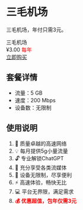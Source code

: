 # 三毛机场
三毛机场，年付只需3元。

<div class="pricing-container">
  <div class="pricing-card">
    <div class="pricing-title">三毛机场</div>
    <div class="pricing-price">¥3.00 <span class="pricing-unit" style="color: red;">每年</span></div>
    <a href="https://gw-1.xn--ehqx7tcnnope.com/#/register?code=AdIdGx8O" target="_blank" class="buy-button">
      <i class="icon-cart"></i> 立即购买
    </a>
    
## 套餐详情

- 流量：5 GB
- 速度：200 Mbps
- 设备数：无限制

## 使用说明

1. 🚀 质量卓越的高速网络
2. 💡 每月提供5g小量流量
3. 🔓 专业解锁ChatGPT
4. 🎥 充分享受各类流媒体
5. 📱 设备无限制，尽享便利
6. ⚡️ 高速体验，畅快无比
7. 💻 平台无界限，满足需求
8. **<span style="color: red;">💰 优惠超值，包年仅需3元</span>**

  </div>
